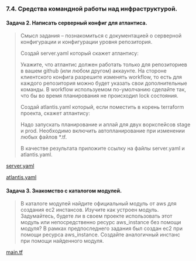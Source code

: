 ### 7.4. Средства командной работы над инфраструктурой.

#### Задача 2. Написать серверный конфиг для атлантиса. 
>Cмысл задания – познакомиться с документацией о серверной конфигурации и конфигурации уровня репозитория.
>
>Создай server.yaml который скажет атлантису:
>
>    Укажите, что атлантис должен работать только для репозиториев в вашем github (или любом другом) аккаунте.
>    На стороне клиентского конфига разрешите изменять workflow, то есть для каждого репозитория можно будет указать свои дополнительные команды.
>    В workflow используемом по-умолчанию сделайте так, что бы во время планирования не происходил lock состояния.
>
>Создай atlantis.yaml который, если поместить в корень terraform проекта, скажет атлантису:
>
>    Надо запускать планирование и аплай для двух воркспейсов stage и prod.
>    Необходимо включить автопланирование при изменении любых файлов *.tf.
>
>В качестве результата приложите ссылку на файлы server.yaml и atlantis.yaml.

[server.yaml](./server.yaml)

[atlantis.yaml](./atlantis.yaml)

#### Задача 3. Знакомство с каталогом модулей.


>    В каталоге модулей найдите официальный модуль от aws для создания ec2 инстансов.
    Изучите как устроен модуль. Задумайтесь, будете ли в своем проекте использовать этот модуль или непосредственно ресурс aws_instance без помощи модуля?
    В рамках предпоследнего задания был создан ec2 при помощи ресурса aws_instance. Создайте аналогичный инстанс при помощи найденного модуля.


[main.tf](./main.tf)